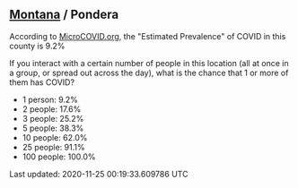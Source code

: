 
## [Montana](/united-states/montana) / Pondera

According to [MicroCOVID.org](http://microcovid.org),
the "Estimated Prevalence" of COVID in this county is 9.2%

If you interact with a certain number of people in this location
(all at once in a group, or spread out across the day), what is the chance that
1 or more of them has COVID?

- 1 person: 9.2%
- 2 people: 17.6%
- 3 people: 25.2%
- 5 people: 38.3%
- 10 people: 62.0%
- 25 people: 91.1%
- 100 people: 100.0%

Last updated: 2020-11-25 00:19:33.609786 UTC
